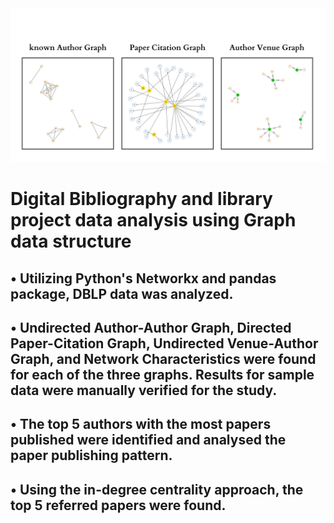 <div align="center"><img src="Titlte_image.png" width="1100"/></div>

# Digital Bibliography and library project data analysis using Graph data structure

## • Utilizing Python's Networkx and pandas package, DBLP data was analyzed.
## • Undirected Author-Author Graph, Directed Paper-Citation Graph, Undirected Venue-Author Graph, and Network Characteristics were found for each of the three graphs. Results for sample data were manually verified for the study.
## • The top 5 authors with the most papers published were identified and analysed the paper publishing pattern.
## • Using the in-degree centrality approach, the top 5 referred papers were found.

